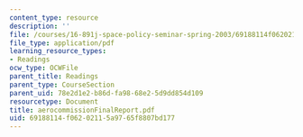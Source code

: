 ```yaml
---
content_type: resource
description: ''
file: /courses/16-891j-space-policy-seminar-spring-2003/69188114f06202115a9765f8807bd177_aerocommissionFinalReport.pdf
file_type: application/pdf
learning_resource_types:
- Readings
ocw_type: OCWFile
parent_title: Readings
parent_type: CourseSection
parent_uid: 78e2d1e2-b86d-fa98-68e2-5d9dd854d109
resourcetype: Document
title: aerocommissionFinalReport.pdf
uid: 69188114-f062-0211-5a97-65f8807bd177
---
```

